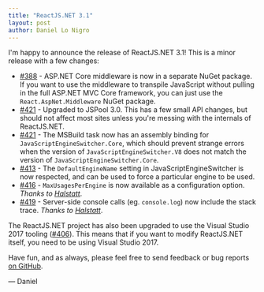 ```yaml
---
title: "ReactJS.NET 3.1"
layout: post
author: Daniel Lo Nigro
---
```


I'm happy to announce the release of ReactJS.NET 3.1! This is a minor release with a few changes:

 - [#388](https://github.com/reactjs/React.NET/issues/388) - ASP.NET Core middleware is now in a separate NuGet package. If you want to use the middleware to transpile JavaScript without pulling in the full ASP.NET MVC Core framework, you can just use the `React.AspNet.Middleware` NuGet package.
 - [#421](https://github.com/reactjs/React.NET/pull/421) - Upgraded to JSPool 3.0. This has a few small API changes, but should not affect most sites unless you're messing with the internals of ReactJS.NET.
 - [#421](https://github.com/reactjs/React.NET/pull/421) - The MSBuild task now has an assembly binding for `JavaScriptEngineSwitcher.Core`, which should prevent strange errors when the version of `JavaScriptEngineSwitcher.V8` does not match the version of `JavaScriptEngineSwitcher.Core`.
 - [#413](https://github.com/reactjs/React.NET/pull/413) - The `DefaultEngineName` setting in JavaScriptEngineSwitcher is now respected, and can be used to force a particular engine to be used.
 - [#416](https://github.com/reactjs/React.NET/pull/416) - `MaxUsagesPerEngine` is now available as a configuration option. *Thanks to [Halstatt](https://github.com/Halstatt)*.
 - [#419](https://github.com/reactjs/React.NET/pull/419) - Server-side console calls (eg. `console.log`) now include the stack trace. *Thanks to [Halstatt](https://github.com/Halstatt)*.

The ReactJS.NET project has also been upgraded to use the Visual Studio 2017 tooling ([#406](https://github.com/reactjs/React.NET/pull/406)). This means that if you want to modify ReactJS.NET itself, you need to be using Visual Studio 2017.

Have fun, and as always, please feel free to send feedback or bug reports
[on GitHub](https://github.com/reactjs/React.NET).

— Daniel
